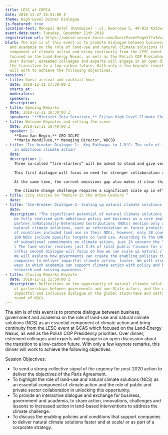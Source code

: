 ```yaml
---
title: LESC at COP24
date: 2018-11-27 15:51:00 Z
theme: High-Level Dinner Dialogue
is-featured: true
location-text: Monopol Hotel (Katowice) - ul. Dworcowa 5, 40-012 Katowice, Poland
event-date-text: Tuesday, December 11th 2018
registration-url: https://wbcsd.secure.force.com/GuestEventPageV2?aId=a5s0N0000011jHZ
blurb: The aim is of this event is to promote dialogue between business, government
  and academia on the role of land-use and natural climate solutions (NCS) as an essential
  component of climate action and bring continuity from the LESC event at GCAS which
  focused on the Land-Energy Nexus, as well as the Polish COP Presidency priorities.
  Over dinner, esteemed colleages and experts will engage in an open discussion about
  the transition to a low-carbon future. With only a few keynote remarks, this dinner
  will work to achieve the following objectives.
sessions:
- title: Guest arrival and cocktail hour
  date: 2018-12-11 17:30:00 Z
  starts_at: 
  moderators: 
  speakers: 
  description: 
- title: Opening Remarks
  date: 2018-12-11 18:30:00 Z
  speakers: "**Minister Inia Seruiratu,** Fijian High-level Climate Champion  "
- title: Welcome Keynotes and setting the scene
  date: 2018-12-11 18:40:00 Z
  speaker: |-
    **Gino Van Begin,** CEO ICLEI
    **Maria Mendiluce,** Managing Director, WBCSD
- title: 'Ice-breaker Dialogue 1:  Key Pathways to 1.5°C: The role of the land sector
    in ambitious climate action'
  date: 
  description: |-
    Three so-called “fire-starters” will be asked to stand and give very brief remarks for group input and discussion. Then all participants are welcome to input their thoughts and ideas as they are called upon by the moderator to add to the dialogue. Each speaker will be asked to stand up where they are seated, introduce themselves and contribute with an insight, remark, question or suggestion.

    This first dialogue will focus on need for stronger collaboration and increased climate action by public and private sector.

    At the same time, the current emissions gap also makes it clear that we need to be investing in new innovations to supplement what is possible using existing solutions.

    The climate change challenge requires a significant scale up in efforts across deploying existing and developing new solutions. We encourage a dialogue on practical next steps to ensure innovative solutions are implemented on the ground, in a spirit of collaboration.
- title: City stories on “Nature in the Urban Century ”
  date: 
- title: 'Ice-Breaker Dialogue-2: Scaling up natural climate solutions'
  date: 
  description: "The significant potential of natural climate solutions (NCS) can only
    be fully realized with ambitious policy and business as a core implementation
    partner.\nNationally Determined Contributions (NDCs) mention only a handful of
    natural climate solutions, such as reforestation or forest protection. A majority
    of countries included land use in their NDCs, however, only 38 countries out of
    160 NDCs include specific targets on land use. According to the UNFCCC NAZCA database
    of subnational commitments on climate action, just 2% concern the land sector.
    \ The land sector receives just 2.5% of total public finance for climate mitigation.\n
    \nThis second dialogue will focus on how we can scale up natural climate solutions.
    We will explore how governments can create the enabling policies that support
    companies to deliver impactful climate action, faster. We will also identify the
    ways in which academia can support climate action with policy and business relevant
    research and raising awareness."
- title: Closing Remarks Keynote
  date: 2018-12-11 21:50:00 Z
  description: Reflections on the opportunity of natural climate solutions, the role
    of partnerships between governments and non-State actors, and the need for a structured,
    impactful and inclusive dialogue on the global stock-take and setting the next
    round of NDCs.
---
```


The aim is of this event is to promote dialogue between business, government and academia on the role of land-use and natural climate solutions (NCS) as an essential component of climate action and bring continuity from the LESC event at GCAS which focused on the Land-Energy Nexus, as well as the Polish COP Presidency priorities. Over dinner, esteemed colleages and experts will engage in an open discussion about the transition to a low-carbon future. With only a few keynote remarks, this dinner will work to achieve the following objectives.

Session Objectives:
* To send a strong collective signal of the urgency for post-2020 action to deliver the objectives of the Paris Agreement.
* To highlight the role of land-use and natural climate solutions (NCS) as an essential component of climate action and the role of public and private sector collaboration in unlocking this opportunity.
* To provide an interactive dialogue and exchange for business, government and academia, to share action, innovations, challenges and lessons to increased action in land-based interventions to address the climate challenge.
* To discuss the enabling policies and conditions that support companies to deliver natural climate solutions faster and at scale/ or as part of a corporate strategy.
